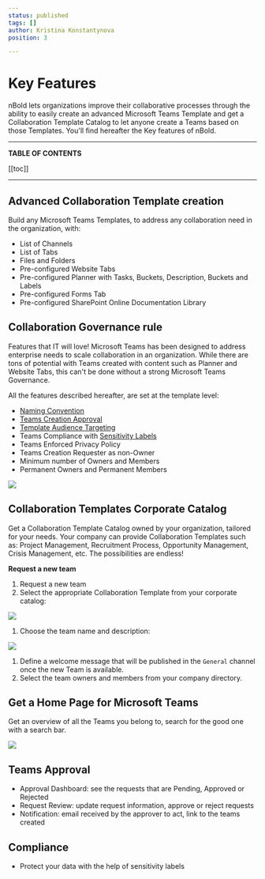 ```yaml
---
status: published
tags: []
author: Kristina Konstantynova
position: 3

---
```

# Key Features

nBold lets organizations improve their collaborative processes through the ability to easily create an advanced Microsoft Teams Template and get a Collaboration Template Catalog to let anyone create a Teams based on those Templates. You'll find hereafter the Key features of nBold.

***

**TABLE OF CONTENTS**

[[toc]]

***

## Advanced Collaboration Template creation

Build any Microsoft Teams Templates, to address any collaboration need in the organization, with:

* List of Channels
* List of Tabs
* Files and Folders
* Pre-configured Website Tabs
* Pre-configured Planner with Tasks, Buckets, Description, Buckets and Labels
* Pre-configured Forms Tab
* Pre-configured SharePoint Online Documentation Library

## Collaboration Governance rule

Features that IT will love! Microsoft Teams has been designed to address enterprise needs to scale collaboration in an organization. While there are tons of potential with Teams created with content such as Planner and Website Tabs, this can't be done without a strong Microsoft Teams Governance.

All the features described hereafter, are set at the template level:

* [Naming Convention]( "https://docs.nbold.co/governance-policies/naming-conventions.html")
* [Teams Creation Approval]( "https://docs.nbold.co/governance-policies/approval.html")
* [Template Audience Targeting]( "https://docs.nbold.co/governance-policies/audience-targeting.html")
* Teams Compliance with [Sensitivity Labels](https://docs.nbold.co/governance-policies/sensitivity-labels.html)
* Teams Enforced Privacy Policy
* Teams Creation Requester as non-Owner
* Minimum number of Owners and Members
* Permanent Owners and Permanent Members

![](https://downloads.intercomcdn.com/i/o/462804740/66f3b89c10e5add4bf608298/Screenshot+2022-02-10+at+10.43.05.png)

## Collaboration Templates Corporate Catalog

Get a Collaboration Template Catalog owned by your organization, tailored for your needs. Your company can provide Collaboration Templates such as: Project Management, Recruitment Process, Opportunity Management, Crisis Management, etc. The possibilities are endless!

**Request a new team**

1. Request a new team
2. Select the appropriate Collaboration Template from your corporate catalog:

![](https://downloads.intercomcdn.com/i/o/175628319/9367e7d111ffcaeb0e0001b5/image.png)

1. Choose the team name and description:

![](https://downloads.intercomcdn.com/i/o/175628523/60feb48f0bd397ca2b0f343d/image.png)

1. Define a welcome message that will be published in the `General` channel once the new Team is available.
2. Select the team owners and members from your company directory.

## Get a Home Page for Microsoft Teams

Get an overview of all the Teams you belong to, search for the good one with a search bar.

![](https://downloads.intercomcdn.com/i/o/175628763/d8e021026209861b63a4ac27/image.png)

## Teams Approval

* Approval Dashboard: see the requests that are Pending, Approved or Rejected
* Request Review: update request information, approve or reject requests
* Notification: email received by the approver to act, link to the teams created

## Compliance 

* Protect your data with the help of sensitivity labels